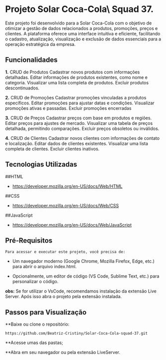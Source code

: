 # Projeto Solar Coca-Cola\ Squad 37.

  Este projeto foi desenvolvido para a Solar Coca-Cola com o objetivo de otimizar a gestão de dados relacionados a produtos, promoções, preços e clientes. A plataforma oferece uma interface intuitiva e eficiente, facilitando o cadastro, atualização, visualização e exclusão de dados essenciais para a operação estratégica da empresa.

## Funcionalidades

**1.** CRUD de Produtos
    Cadastrar novos produtos com informações detalhadas.
    Editar informações de produtos existentes, como nome e categoria.
    Visualizar uma lista completa de produtos.
    Excluir produtos descontinuados.

 **2.** CRUD de Promoções
    Cadastrar promoções vinculadas a produtos específicos.
    Editar promoções para ajustar datas e condições.
    Visualizar promoções ativas e passadas.
    Excluir promoções encerradas

 **3.** CRUD de Preços
    Cadastrar preços com base em produtos e regiões.
    Editar preços para ajustes de mercado.
    Visualizar uma tabela de preços detalhada, permitindo comparações.
    Excluir preços obsoletos ou inválidos.
    
**4.** CRUD de Clientes
    Cadastrar novos clientes com informações de contato e localização.
    Editar dados de clientes existentes.
    Visualizar uma lista completa de clientes.
    Excluir clientes inativos.      

## Tecnologias Utilizadas

##HTML
- https://developer.mozilla.org/en-US/docs/Web/HTML

##CSS

- https://developer.mozilla.org/en-US/docs/Web/CSS

##JavaScript
- https://developer.mozilla.org/en-US/docs/Web/JavaScript
## Pré-Requisitos

    Para acessar e executar este projeto, você precisa de:

- Um navegador moderno (Google Chrome, Mozilla Firefox, Edge, etc.) para abrir o arquivo index.html.

- Opcionalmente, um editor de código (VS Code, Sublime Text, etc.) para personalizar o código.

**obs:** Se for utilizar o VsCode, recomendamos   instalação da extensão Live Server. Após isso abra o projeto pela extensão instalada.
## Passos para Visualização

**Baixe ou clone o repositório:

    https://github.com/Beatriz-Cristiny/Solar-Coca-Cola-squad-37.git

**Acesse umas das pastas;

**Abra em seu navegador ou pela extensão LiveServer.


